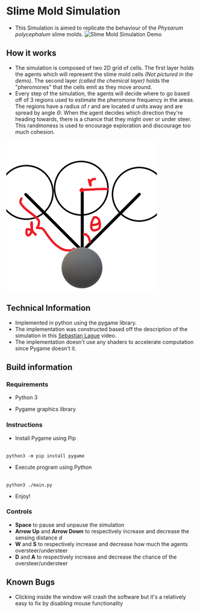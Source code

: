 # Slime Mold Simulation
- This Simulation is aimed to replicate the behaviour of the _Physarum polycephalum_ slime molds.
![Slime Mold Simulation Demo](Slime_Mold_Python.gif)

## How it works

- The simulation is composed of two 2D grid of cells. The first layer holds the agents which will represent the slime mold cells *_(Not pictured in the demo)_*. The second layer *_(called the chemical layer)_* holds the "pheromones" that the cells emit as they move around. 
- Every step of the simulation, the agents will decide where to go based off of 3 regions used to estimate the pheromone frequency in the areas. The regions have a radius of $r$ and are located $d$ units away and are spread by angle $\Theta$. When the agent decides which direction they're heading towards, there is a chance that they might over or under steer. This randmoness is used to encourage exploration and discourage too much cohesion.

![Agent Diagram](Agent.png)

## Technical Information
  
- Implemented in python using the pygame library.
- The implementation was constructed based off the description of the simulation in this [Sebastian Lague](https://youtu.be/X-iSQQgOd1A?si=TwhPUZRPuoYZKCPp) video.
- The implementation doesn't use any shaders to accelerate computation since Pygame doesn't it.

## Build information

### Requirements

- Python 3

- Pygame graphics library

### Instructions

- Install Pygame using Pip

```shell

python3 -m pip install pygame

```

- Execute program using Python

```shell

python3 ./main.py

```

- Enjoy!

### Controls

- **Space** to pause and unpause the simulation
- **Arrow Up** and **Arrow Down** to respectively increase and decrease the sensing distance $d$
- **W** and **S** to respectively increase and decrease how much the agents oversteer/understeer
- **D** and **A** to respectively increase and decrease the chance of the oversteer/understeer

## Known Bugs

- Clicking inside the window will crash the software but it's a relatively easy to fix by disabling mouse functionality
